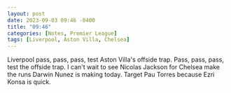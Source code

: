 ```yaml
---
layout: post
date: 2023-09-03 09:46 -0400
title: "09:46"
categories: [Notes, Premier League]
tags: [Liverpool, Aston Villa, Chelsea]
---
```


Liverpool pass, pass, pass, test Aston Villa's offside trap. Pass, pass, pass, test the offside trap. I can't wait to see Nicolas Jackson for Chelsea make the runs Darwin Nunez is making today. Target Pau Torres because Ezri Konsa is quick.


